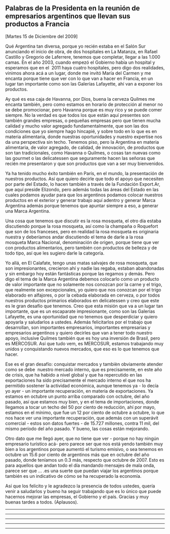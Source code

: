 Palabras de la Presidenta en la reunión de empresarios argentinos que llevan sus productos a Francia
----------------------------------------------------------------------------------------------------

[Martes 15 de Diciembre del 2009]

Qué Argentina tan diversa, porque yo recién estaba en el Salón Sur
anunciando el inicio de obra, de dos hospitales en La Matanza, en Rafael
Castillo y Gregorio de Laferrere, tenemos que completar, llegar a las
1.000 camas. En el año 2003, cuando empezó el Gobierno había un hospital
y esperamos que en el  2011 haya cuatro hospitales, pero digo dos
realidades, vinimos ahora acá a un lugar, donde me invitó María del
Carmen y me encanta porque tiene que ver con lo que van a hacer en
Francia, en un lugar tan importante como son las Galerías Lafayette, ahí
van a exponer los productos.

Ay qué es esa caja de Havanna, por Dios, buena la cerveza Quilmes me
encanta también, pero como estamos en horario de protección al menor no
se debe promocionar, pero Havanna porque es muy rico y se puede comer
siempre. No la verdad es que todos los que están aquí presentes son
también grandes empresas, o pequeñas empresas pero que tienen mucha
calidad y mucho valor agregado fundamentalmente, que son las dos
condiciones que yo siempre hago hincapié, y sobre todo en lo que es en
materia alimentaria, donde nuestras oportunidades y nuestro expertise
nos da una perspectiva sin techo. Tenemos piso, pero la Argentina en
materia alimentaria, de valor agregado, de calidad, de innovación, de
productos que son tan tradicionales, como Havanna o Quilmes, o cosas tan
nuevas como las gourmet o las delicatessen que seguramente hacen las
señoras que recién me presentaron y que son productos que van a ser muy
bienvenidos.

Ya ha tenido mucho éxito también en París, en el mundo, la presentación
de nuestros productos. Así que quiero decirle que todo el apoyo que
necesiten por parte del Estado, lo hacen también a través de la
Fundación Export.Ar, que aquí preside Elizondo, pero además todas las
áreas del Estado en las cuales podamos ayudar para que los argentinos
podamos colocar nuestros productos en el exterior y generar trabajo aquí
adentro y generar Marca Argentina además porque tenemos que apuntar
siempre a eso, a generar una Marca Argentina.

Una cosa que tenemos que discutir es la rosa mosqueta, el otro día
estaba discutiendo porque la rosa mosqueta, así como la champaña o
Roquefort que son de los franceses, pero en realidad la rosa mosqueta es
originaria nuestra y deberíamos andar discutiendo el tema de darle a la
rosa mosqueta Marca Nacional, denominación de origen, porque tiene que
ver con productos alimentarios, pero también con productos de belleza y
de todo tipo, así que les sugiero darle la categoría.

Yo allá, en El Calafate, tengo unas matas salvajes de rosa mosqueta, que
son impresionantes, crecieron ahí y nadie las regaba, estaban
abandonadas y sin embargo hoy están fantásticas porque las regamos y
demás. Pero digo el tema de la Marca Argentina debemos colocarlo como un
producto de valor importante que no solamente nos conozcan por la carne
y el trigo, que realmente son excepcionales, yo quiero que nos conozcan
por el trigo elaborado en alfajores, o por la cebada elaborada en
cerveza, o por todos nuestros productos primarios elaborados en
delicatessen y creo que este es le gran desafío que tenemos. Creo que
esta misión que va a un lugar tan importante, que es un escaparate
impresionante, como son las Galerías Lafayette, es una oportunidad que
no tenemos que desperdiciar y quiero apoyarla y saludarlos a ustedes.
Además felicitarlos por el trabajo que desarrollan, son importantes
empresarios, importantes empresarias y empresarios argentinos y quiero
decirles que van a tener todo nuestro apoyo, inclusive Quilmes también
que es hoy una inversión de Brasil, pero es MERCOSUR. Así que tudo vem,
es MERCOSUR, estamos trabajando muy unidos y conquistando nuevos
mercados, que eso es lo que tenemos que hacer.

Ese es el gran desafío: conquistar mercados y tambièn obviamente atender
como se debe  nuestro mercado interno, que es precisamente, en este año
de crisis, que ha habido a nivel global y que ha repercutido en las
exportaciones ha sido precisamente el mercado interno el que nos ha
permitido sostener la actividad económica, aunque tenemos ya - lo decía
yo ayer - un importante recuperación, en materia de exportaciones. Ya
estamos en octubre un punto arriba comparado con octubre, del año
pasado, así que estamos muy bien, y en el tema de importaciones, donde
llegamos a tocar un techo del 50 por ciento de reducción, ahí por mayo,
estamos en el mínimo, que fue un 12 por ciento de octubre a octubre, lo
que nos hace ver una importante recuperación, que además con un
superávit comercial - estos son datos fuertes - de 15.727 millones,
contra 11 mil, del mismo período del año pasado. Y bueno, las cosas
están mejorando.

Otro dato que me llegó ayer, que no tiene que ver - porque no hay ningún
empresario turístico acá- pero parece ser que nos está yendo también muy
bien a los argentinos porque aumentó el turismo emisivo, o sea tenemos
en octubre un 15.6 por ciento de argentinos más que en octubre del año
pasado, donde teníamos un 0.3 más, respecto que octubre de 2007. Esto es
para aquellos que andan todo el día mandando mensajes de mala onda,
parece ser que ... .es una suerte que puedan viajar los argentinos
porque también es un indicativo de cómo se ha recuperado la economía.

Así que los felicito y le agradezco la presencia de todos ustedes,
quería venir a saludarlos y bueno ha seguir trabajando que es lo único
que puede hacernos mejorar las empresas, el Gobierno y el país. Gracias
y muy buenas tardes a todos. (Aplausos). 

****

****

****

****

****
